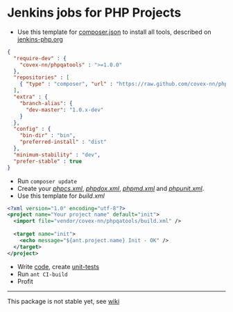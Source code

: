 Jenkins jobs for PHP Projects
=============================

* Use this template for [composer.json](http://getcomposer.org/) to install all tools, described on [jenkins-php.org](http://jenkins-php.org/)

```json
{
  "require-dev" : {
    "covex-nn/phpqatools" : ">=1.0.0"
  }, 
  "repositories" : [
    { "type" : "composer", "url" : "https://raw.github.com/covex-nn/phpqatools/master" }
  ], 
  "extra" : {
    "branch-alias": {
      "dev-master": "1.0.x-dev"
    }
  }, 
  "config" : {
    "bin-dir" : "bin", 
    "preferred-install" : "dist"
  }, 
  "minimum-stability" : "dev", 
  "prefer-stable" : true
}
```

* Run <code>composer update</code>
* Create your *[phpcs.xml](https://github.com/covex-nn/phpqatools/blob/master/phpcs.xml)*, *[phpdox.xml](https://github.com/covex-nn/phpqatools/blob/master/phpdox.xml)*, *[phpmd.xml](https://github.com/covex-nn/phpqatools/blob/master/phpmd.xml)* and *[phpunit.xml](https://github.com/covex-nn/phpqatools/blob/master/phpunit.xml)*.
* Use this template for *build.xml*

```xml
<?xml version="1.0" encoding="utf-8"?>
<project name="Your project name" default="init">
  <import file="vendor/covex-nn/phpqatools/build.xml" />
  
  <target name="init">
    <echo message="${ant.project.name} Init - OK" />
  </target>
</project>
```

* Write [code](https://github.com/covex-nn/phpqatools/blob/master/src/JooS/Jenkins/SampleClass.php), create [unit-tests](https://github.com/covex-nn/phpqatools/blob/master/tests/src/JooS/Jenkins/SampleClassTest.php)
* Run <code>ant CI-build</code>
* Profit

---

This package is not stable yet, see [wiki](https://github.com/covex-nn/phpqatools/wiki)
